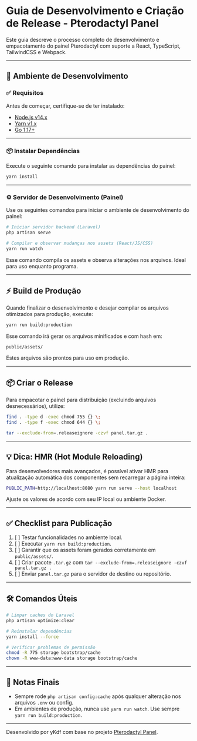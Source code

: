 # Guia de Desenvolvimento e Criação de Release - Pterodactyl Panel

Este guia descreve o processo completo de desenvolvimento e empacotamento do painel Pterodactyl com suporte a React, TypeScript, TailwindCSS e Webpack.

---

## 🧪 Ambiente de Desenvolvimento

### ✅ Requisitos

Antes de começar, certifique-se de ter instalado:

- [Node.js v14.x](https://nodejs.org/en/)
- [Yarn v1.x](https://classic.yarnpkg.com/lang/en/)
- [Go 1.17+](https://golang.org/)

---

### 📦 Instalar Dependências

Execute o seguinte comando para instalar as dependências do painel:

```bash
yarn install
```

---

### ⚙️ Servidor de Desenvolvimento (Painel)

Use os seguintes comandos para iniciar o ambiente de desenvolvimento do painel:

```bash
# Iniciar servidor backend (Laravel)
php artisan serve
```

```bash
# Compilar e observar mudanças nos assets (React/JS/CSS)
yarn run watch
```

Esse comando compila os assets e observa alterações nos arquivos. Ideal para uso enquanto programa.

---

## ⚡ Build de Produção

Quando finalizar o desenvolvimento e desejar compilar os arquivos otimizados para produção, execute:

```bash
yarn run build:production
```

Esse comando irá gerar os arquivos minificados e com hash em:

```
public/assets/
```

Estes arquivos são prontos para uso em produção.

---

## 📦 Criar o Release

Para empacotar o painel para distribuição (excluindo arquivos desnecessários), utilize:

```bash
find . -type d -exec chmod 755 {} \;
find . -type f -exec chmod 644 {} \;

tar --exclude-from=.releaseignore -czvf panel.tar.gz .
```

---

## 💡 Dica: HMR (Hot Module Reloading)

Para desenvolvedores mais avançados, é possível ativar HMR para atualização automática dos componentes sem recarregar a página inteira:

```bash
PUBLIC_PATH=http://localhost:8080 yarn run serve --host localhost
```

Ajuste os valores de acordo com seu IP local ou ambiente Docker.

---

## ✅ Checklist para Publicação

1. [ ] Testar funcionalidades no ambiente local.
2. [ ] Executar `yarn run build:production`.
3. [ ] Garantir que os assets foram gerados corretamente em `public/assets/`.
4. [ ] Criar pacote `.tar.gz` com `tar --exclude-from=.releaseignore -czvf panel.tar.gz .`
5. [ ] Enviar `panel.tar.gz` para o servidor de destino ou repositório.

---

## 🛠 Comandos Úteis

```bash
# Limpar caches do Laravel
php artisan optimize:clear

# Reinstalar dependências
yarn install --force

# Verificar problemas de permissão
chmod -R 775 storage bootstrap/cache
chown -R www-data:www-data storage bootstrap/cache
```

---

## 🧠 Notas Finais

- Sempre rode `php artisan config:cache` após qualquer alteração nos arquivos `.env` ou config.
- Em ambientes de produção, nunca use `yarn run watch`. Use sempre `yarn run build:production`.

---

Desenvolvido por yKdf com base no projeto [Pterodactyl Panel](https://github.com/pterodactyl/panel).
